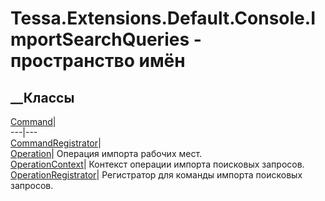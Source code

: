 # Tessa.Extensions.Default.Console.ImportSearchQueries - пространство имён
## __Классы
[Command](T_Tessa_Extensions_Default_Console_ImportSearchQueries_Command.htm)|  
---|---  
[CommandRegistrator](T_Tessa_Extensions_Default_Console_ImportSearchQueries_CommandRegistrator.htm)|  
[Operation](T_Tessa_Extensions_Default_Console_ImportSearchQueries_Operation.htm)|
Операция импорта рабочих мест.  
[OperationContext](T_Tessa_Extensions_Default_Console_ImportSearchQueries_OperationContext.htm)|
Контекст операции импорта поисковых запросов.  
[OperationRegistrator](T_Tessa_Extensions_Default_Console_ImportSearchQueries_OperationRegistrator.htm)|
Регистратор для команды импорта поисковых запросов.
